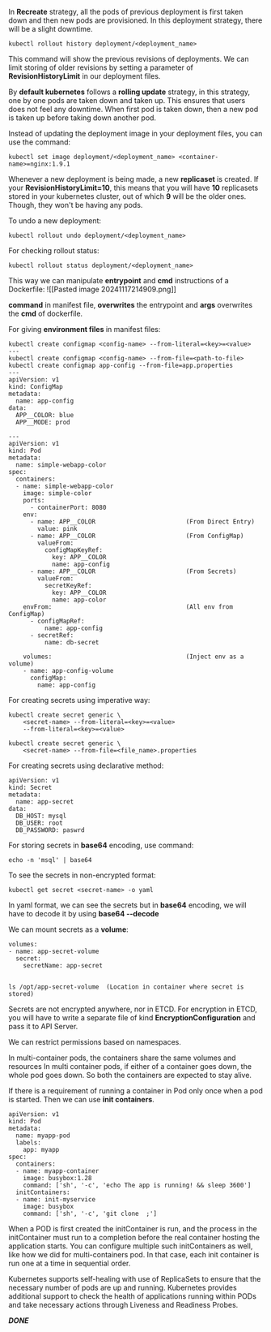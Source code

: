 In **Recreate** strategy, all the pods of previous deployment is first taken down and then new pods are provisioned. In this deployment strategy, there will be a slight downtime.

```
kubectl rollout history deployment/<deployment_name>
```
This command will show the previous revisions of deployments. We can limit storing of older revisions by setting a parameter of **RevisionHistoryLimit** in our deployment files.

By **default kubernetes** follows a **rolling update** strategy, in this strategy, one by one pods are taken down and taken up. This ensures that users does not feel any downtime.
When first pod is taken down, then a new pod is taken up before taking down another pod.

Instead of updating the deployment image in your deployment files, you can use the command:

```
kubectl set image deployment/<deployment_name> <container-name>=nginx:1.9.1
```

Whenever a new deployment is being made, a new **replicaset** is created. If your **RevisionHistoryLimit=10**, this means that you will have **10** replicasets stored in your kubernetes cluster, out of which **9** will be the older ones. Though, they won't be having any pods.

To undo a new deployment:
```
kubectl rollout undo deployment/<deployment_name>
```

For checking rollout status:
```
kubectl rollout status deployment/<deployment_name>
```

This way we can manipulate **entrypoint** and **cmd** instructions of a Dockerfile:
![[Pasted image 20241117214909.png]]

**command** in manifest file, **overwrites** the entrypoint and **args** overwrites the **cmd** of dockerfile.

For giving **environment files** in manifest files:


```
kubectl create configmap <config-name> --from-literal=<key>=<value>
---
kubectl create configmap <config-name> --from-file=<path-to-file>
kubectl create configmap app-config --from-file=app.properties
---
apiVersion: v1
kind: ConfigMap
metadata:
  name: app-config
data:
  APP__COLOR: blue
  APP__MODE: prod

---
apiVersion: v1
kind: Pod
metadata:
  name: simple-webapp-color
spec:
  containers:
  - name: simple-webapp-color
    image: simple-color
    ports:
      - containerPort: 8080
    env:
      - name: APP__COLOR                         (From Direct Entry)
        value: pink
      - name: APP__COLOR                         (From ConfigMap)
        valueFrom:
          configMapKeyRef:
            key: APP__COLOR
            name: app-config
      - name: APP__COLOR                         (From Secrets)
        valueFrom:
          secretKeyRef:
            key: APP__COLOR
            name: app-color
    envFrom:                                     (All env from ConfigMap)
      - configMapRef:
          name: app-config
      - secretRef:
          name: db-secret

	volumes:                                     (Inject env as a volume)
	- name: app-config-volume
	  configMap:
	    name: app-config

```

For creating secrets using imperative way:
```
kubectl create secret generic \
	<secret-name> --from-literal=<key>=<value>
	--from-literal=<key>=<value>

kubectl create secret generic \
	<secret-name> --from-file=<file_name>.properties
```

For creating secrets using declarative method:
```
apiVersion: v1
kind: Secret
metadata:
  name: app-secret
data:
  DB_HOST: mysql
  DB_USER: root
  DB_PASSWORD: paswrd
```
For storing secrets in **base64** encoding, use command:
```
echo -n 'msql' | base64
```
To see the secrets in non-encrypted format:
```
kubectl get secret <secret-name> -o yaml
```
In yaml format, we can see the secrets but in **base64** encoding, we will have to decode it by using **base64 --decode**

We can mount secrets as a **volume**:
```
volumes:
- name: app-secret-volume
  secret:
    secretName: app-secret


ls /opt/app-secret-volume  (Location in container where secret is stored)
```
Secrets are not encrypted anywhere, nor in ETCD. For encryption in ETCD, you will have to write a separate file of kind **EncryptionConfiguration** and pass it to API Server.

We can restrict permissions based on namespaces.

In multi-container pods, the containers share the same volumes and resources
In multi container pods, if either of a container goes down, the whole pod goes down. So both the containers are expected to stay alive.

If there is a requirement of running a container in Pod only once when a pod is started. Then we can use **init containers**.
```
apiVersion: v1
kind: Pod
metadata:
  name: myapp-pod
  labels:
    app: myapp
spec:
  containers:
  - name: myapp-container
    image: busybox:1.28
    command: ['sh', '-c', 'echo The app is running! && sleep 3600']
  initContainers:
  - name: init-myservice
    image: busybox
    command: ['sh', '-c', 'git clone  ;']
```
When a POD is first created the initContainer is run, and the process in the initContainer must run to a completion before the real container hosting the application starts.
You can configure multiple such initContainers as well, like how we did for multi-containers pod. In that case, each init container is run one at a time in sequential order.

Kubernetes supports self-healing with use of ReplicaSets to ensure that the necessary number of pods are up and running.
Kubernetes provides additional support to check the health of applications running within PODs and take necessary actions through Liveness and Readiness Probes.

___DONE___

